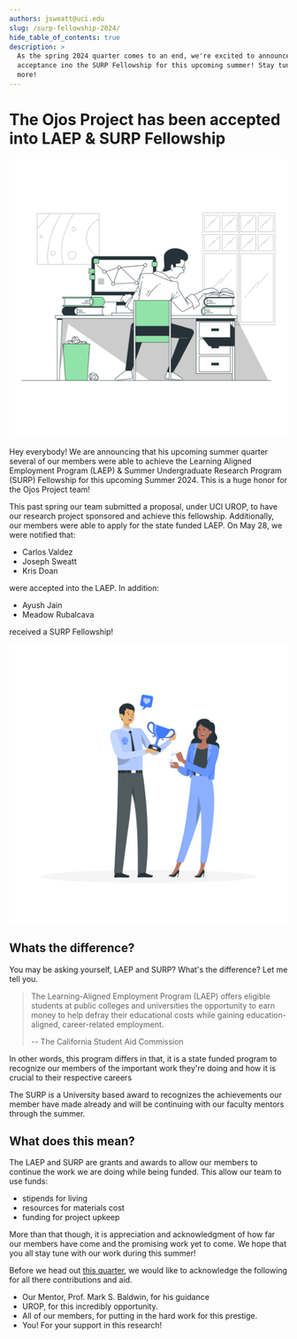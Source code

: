 ```yaml
---
authors: jsweatt@uci.edu
slug: /surp-fellowship-2024/
hide_table_of_contents: true
description: >
  As the spring 2024 quarter comes to an end, we're excited to announce our 
  acceptance ino the SURP Fellowship for this upcoming summer! Stay tune for 
  more!
---
```


# The Ojos Project has been accepted into LAEP & SURP Fellowship

<!-- markdownlint-disable MD026 -->

![alt text](../../static/images/Researching-bro.png)

Hey everybody! We are announcing that his upcoming summer quarter
several of our members were able to achieve the Learning Aligned Employment
Program (LAEP) & Summer Undergraduate Research Program (SURP) Fellowship for
this upcoming Summer 2024. This is a huge honor for the Ojos Project team!

This past spring our team submitted a proposal, under UCI UROP, to have our
research project sponsored and achieve this fellowship. Additionally, our members
were able to apply for the state funded LAEP. On May 28, we were notified that:

- Carlos Valdez
- Joseph Sweatt
- Kris Doan

were accepted into the LAEP. In addition:

- Ayush Jain
- Meadow Rubalcava

received a SURP Fellowship!

![alt text](../../static/images/Awards-rafiki.png)

## Whats the difference?

You may be asking yourself, LAEP and SURP? What's the difference? Let me tell you.

> The Learning-Aligned Employment Program (LAEP) offers eligible students at public colleges and universities the opportunity to earn money to help defray their educational costs while gaining education-aligned, career-related employment.
>
> -- The California Student Aid Commission

In other words, this program differs in that, it is a state funded program to
recognize our members of the important work they're doing and how it is
crucial to their respective careers

The SURP is a University based award to recognizes the achievements our member have
made already and will be continuing with our faculty mentors through the summer.

## What does this mean?

The LAEP and SURP are grants and awards to allow our members to continue the
work we are doing while being funded. This allow our team to use funds:

- stipends for living
- resources for materials cost
- funding for project upkeep

More than that though, it is appreciation and acknowledgment of how far our members
have come and the promising work yet to come. We hope that you all stay tune
with our work during this summer!

Before we head out [this quarter](/news/spring-2024-wrap/), we would
like to acknowledge the following for all there contributions and aid.

- Our Mentor, Prof. Mark S. Baldwin, for his guidance
- UROP, for this incredibly opportunity.
- All of our members, for putting in the hard work for this prestige.
- You! For your support in this research!
